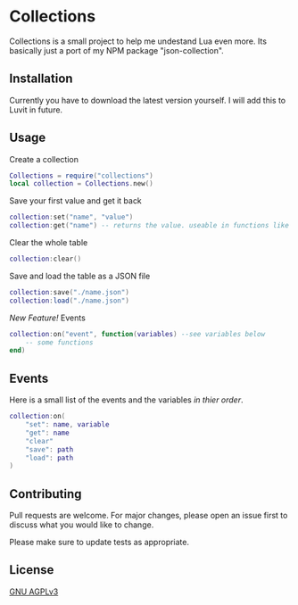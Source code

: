 # Collections

Collections is a small project to help me undestand Lua even more. Its basically just a port of my NPM package "json-collection".

## Installation

Currently you have to download the latest version yourself.
I will add this to Luvit in future.

## Usage

Create a collection
```Lua
Collections = require("collections")
local collection = Collections.new()
```

Save your first value and get it back
```Lua
collection:set("name", "value")
collection:get("name") -- returns the value. useable in functions like print.
```

Clear the whole table
```Lua
collection:clear()
```

Save and load the table as a JSON file
```Lua
collection:save("./name.json")
collection:load("./name.json")
```

*New Feature!* Events
```Lua
collection:on("event", function(variables) --see variables below
    -- some functions
end)
```

## Events
Here is a small list of the events and the variables *in thier order*.

```Lua
collection:on(
    "set": name, variable
    "get": name
    "clear"
    "save": path
    "load": path
)
```

## Contributing
Pull requests are welcome. For major changes, please open an issue first to discuss what you would like to change.

Please make sure to update tests as appropriate.

## License
[GNU AGPLv3](https://choosealicense.com/licenses/agpl-3.0/)